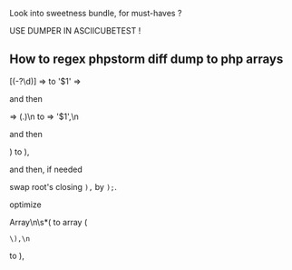 
Look into sweetness bundle, for must-haves ?

USE DUMPER IN ASCIICUBETEST !





How to regex phpstorm diff dump to php arrays
---------------------------------------------

\[(-?\d)\] =>
to
'$1' =>

and then

=> (.)\n
to
=> '$1',\n

and then

\)
to
\),

and then, if needed

swap root's closing `),` by `);`.


optimize


Array\n\s*\(
to
array (

    \),\n
to
\),
